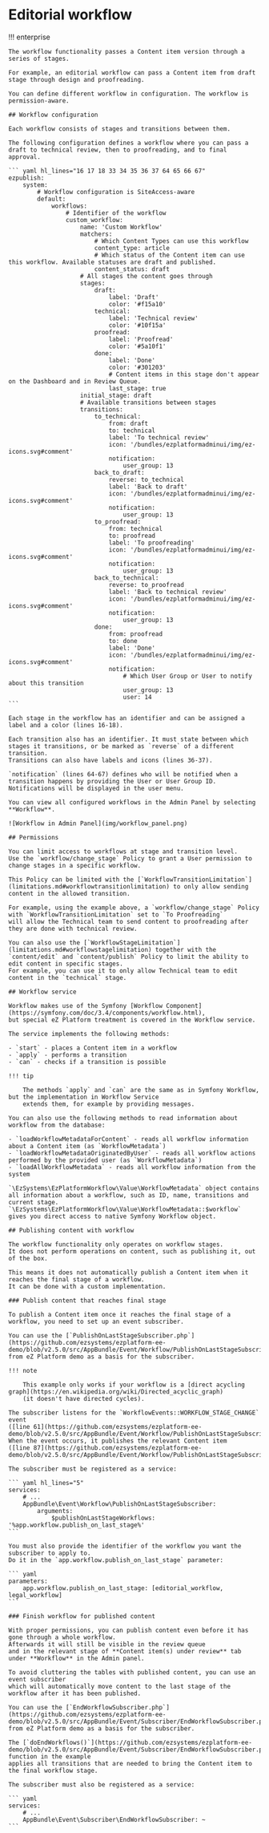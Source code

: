 # Editorial workflow

!!! enterprise

    The workflow functionality passes a Content item version through a series of stages.

    For example, an editorial workflow can pass a Content item from draft stage through design and proofreading.

    You can define different workflow in configuration. The workflow is permission-aware.

    ## Workflow configuration

    Each workflow consists of stages and transitions between them.

    The following configuration defines a workflow where you can pass a draft to technical review, then to proofreading, and to final approval.

    ``` yaml hl_lines="16 17 18 33 34 35 36 37 64 65 66 67"
    ezpublish:
        system:
            # Workflow configuration is SiteAccess-aware
            default:
                workflows:
                    # Identifier of the workflow
                    custom_workflow:
                        name: 'Custom Workflow'
                        matchers:
                            # Which Content Types can use this workflow
                            content_type: article
                            # Which status of the Content item can use this workflow. Available statuses are draft and published.
                            content_status: draft
                        # All stages the content goes through
                        stages:
                            draft:
                                label: 'Draft'
                                color: '#f15a10'
                            technical:
                                label: 'Technical review'
                                color: '#10f15a'
                            proofread:
                                label: 'Proofread'
                                color: '#5a10f1'
                            done:
                                label: 'Done'
                                color: '#301203'
                                # Content items in this stage don't appear on the Dashboard and in Review Queue.
                                last_stage: true
                        initial_stage: draft
                        # Available transitions between stages
                        transitions:
                            to_technical:
                                from: draft
                                to: technical
                                label: 'To technical review'
                                icon: '/bundles/ezplatformadminui/img/ez-icons.svg#comment'
                                notification:
                                    user_group: 13
                            back_to_draft:
                                reverse: to_technical
                                label: 'Back to draft'
                                icon: '/bundles/ezplatformadminui/img/ez-icons.svg#comment'
                                notification:
                                    user_group: 13
                            to_proofread:
                                from: technical
                                to: proofread
                                label: 'To proofreading'
                                icon: '/bundles/ezplatformadminui/img/ez-icons.svg#comment'
                                notification:
                                    user_group: 13
                            back_to_technical:
                                reverse: to_proofread
                                label: 'Back to technical review'
                                icon: '/bundles/ezplatformadminui/img/ez-icons.svg#comment'
                                notification:
                                    user_group: 13
                            done:
                                from: proofread
                                to: done
                                label: 'Done'
                                icon: '/bundles/ezplatformadminui/img/ez-icons.svg#comment'
                                notification:
                                    # Which User Group or User to notify about this transition
                                    user_group: 13
                                    user: 14
    ```

    Each stage in the workflow has an identifier and can be assigned a label and a color (lines 16-18).

    Each transition also has an identifier. It must state between which stages it transitions, or be marked as `reverse` of a different transition.
    Transitions can also have labels and icons (lines 36-37).

    `notification` (lines 64-67) defines who will be notified when a transition happens by providing the User or User Group ID.
    Notifications will be displayed in the user menu.

    You can view all configured workflows in the Admin Panel by selecting **Workflow**.

    ![Workflow in Admin Panel](img/workflow_panel.png)

    ## Permissions

    You can limit access to workflows at stage and transition level.
    Use the `workflow/change_stage` Policy to grant a User permission to change stages in a specific workflow.

    This Policy can be limited with the [`WorkflowTransitionLimitation`](limitations.md#workflowtransitionlimitation) to only allow sending content in the allowed transition.

    For example, using the example above, a `workflow/change_stage` Policy with `WorkflowTransitionLimitation` set to `To Proofreading`
    will allow the Technical team to send content to proofreading after they are done with technical review.

    You can also use the [`WorkflowStageLimitation`](limitations.md#workflowstagelimitation) together with the `content/edit` and `content/publish` Policy to limit the ability to edit content in specific stages.
    For example, you can use it to only allow Technical team to edit content in the `technical` stage.

    ## Workflow service

    Workflow makes use of the Symfony [Workflow Component](https://symfony.com/doc/3.4/components/workflow.html),
    but special eZ Platform treatment is covered in the Workflow service.

    The service implements the following methods:

    - `start` - places a Content item in a workflow
    - `apply` - performs a transition
    - `can` - checks if a transition is possible

    !!! tip

        The methods `apply` and `can` are the same as in Symfony Workflow, but the implementation in Workflow Service
        extends them, for example by providing messages.

    You can also use the following methods to read information about workflow from the database:

    - `loadWorkflowMetadataForContent` - reads all workflow information about a Content item (as `WorkflowMetadata`)
    - `loadWorkflowMetadataOriginatedByUser` - reads all workflow actions performed by the provided user (as `WorkflowMetadata`)
    - `loadAllWorkflowMetadata` - reads all workflow information from the system

    `\EzSystems\EzPlatformWorkflow\Value\WorkflowMetadata` object contains all information about a workflow, such as ID, name, transitions and current stage.
    `\EzSystems\EzPlatformWorkflow\Value\WorkflowMetadata::$workflow` gives you direct access to native Symfony Workflow object.

    ## Publishing content with workflow

    The workflow functionality only operates on workflow stages.
    It does not perform operations on content, such as publishing it, out of the box.

    This means it does not automatically publish a Content item when it reaches the final stage of a workflow.
    It can be done with a custom implementation.

    ### Publish content that reaches final stage

    To publish a Content item once it reaches the final stage of a workflow, you need to set up an event subscriber.

    You can use the [`PublishOnLastStageSubscriber.php`](https://github.com/ezsystems/ezplatform-ee-demo/blob/v2.5.0/src/AppBundle/Event/Workflow/PublishOnLastStageSubscriber.php) from eZ Platform demo as a basis for the subscriber.

    !!! note

        This example only works if your workflow is a [direct acycling graph](https://en.wikipedia.org/wiki/Directed_acyclic_graph)
        (it doesn't have directed cycles).

    The subscriber listens for the `WorkflowEvents::WORKFLOW_STAGE_CHANGE` event
    ([line 61](https://github.com/ezsystems/ezplatform-ee-demo/blob/v2.5.0/src/AppBundle/Event/Workflow/PublishOnLastStageSubscriber.php#L61)).
    When the event occurs, it publishes the relevant Content item
    ([line 87](https://github.com/ezsystems/ezplatform-ee-demo/blob/v2.5.0/src/AppBundle/Event/Workflow/PublishOnLastStageSubscriber.php#L87)).

    The subscriber must be registered as a service:

    ``` yaml hl_lines="5"
    services:
        # ...
        AppBundle\Event\Workflow\PublishOnLastStageSubscriber:
            arguments:
                $publishOnLastStageWorkflows: '%app.workflow.publish_on_last_stage%'
    ```

    You must also provide the identifier of the workflow you want the subscriber to apply to.
    Do it in the `app.workflow.publish_on_last_stage` parameter:

    ``` yaml
    parameters:
        app.workflow.publish_on_last_stage: [editorial_workflow, legal_workflow]
    ```

    ### Finish workflow for published content

    With proper permissions, you can publish content even before it has gone through a whole workflow.
    Afterwards it will still be visible in the review queue
    and in the relevant stage of **Content item(s) under review** tab under **Workflow** in the Admin panel.

    To avoid cluttering the tables with published content, you can use an event subscriber
    which will automatically move content to the last stage of the workflow after it has been published.

    You can use the [`EndWorkflowSubscriber.php`](https://github.com/ezsystems/ezplatform-ee-demo/blob/v2.5.0/src/AppBundle/Event/Subscriber/EndWorkflowSubscriber.php) from eZ Platform demo as a basis for the subscriber.

    The [`doEndWorkflows()`](https://github.com/ezsystems/ezplatform-ee-demo/blob/v2.5.0/src/AppBundle/Event/Subscriber/EndWorkflowSubscriber.php#L105) function in the example 
    applies all transitions that are needed to bring the Content item to the final workflow stage.

    The subscriber must also be registered as a service:

    ``` yaml
    services:
        # ...
        AppBundle\Event\Subscriber\EndWorkflowSubscriber: ~
    ```
